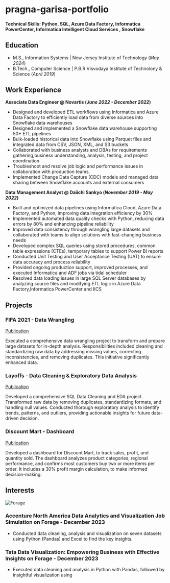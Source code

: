 # pragna-garisa-portfolio

#### Technical Skills: Python, SQL, Azure Data Factory, Informatica PowerCenter, Informatica Intelligent Cloud Services , Snowflake

## Education						       		
- M.S., Information Systems	| New Jersey Institute of Technology (_May 2024_)	 			        		
- B.Tech., Computer Science | P.B.R Visvodaya Institute of Technolony & Science  (_April 2019_)

## Work Experience
**Associate Data Engineer @ Novartis (_June 2022 - December 2022_)**
- Designed and developed ETL workflows using Informatica and Azure Data Factory to efficiently load data from diverse sources into Snowflake data warehouses
- Designed and implemented a Snowflake data warehouse supporting 50+ ETL pipelines
- Bulk-loaded historical data into Snowflake using Parquet files and integrated data from CSV, JSON, XML, and S3 buckets
- Collaborated with business analysts and DBAs for requirements gathering,business understanding, analysis, testing, and project coordination
- Troubleshoot and resolve job logic and performance issues in collaboration with production teams. 
- Implemented Change Data Capture (CDC) models and managed data sharing between Snowflake accounts and external consumers



**Data Management Analyst @ Daiichi Sankyo (_November 2019 - May 2022_)**
- Built and optimized data pipelines using Informatica Cloud, Azure Data Factory, and Python, improving data integration efficiency by 30%
- Implemented automated data quality checks with Python, reducing data errors by 80% and enhancing pipeline reliability
- Improved data consistency through wrangling large datasets and collaborated with teams to align solutions with fast-changing business needs
- Developed complex SQL queries using stored procedures, common table expressions (CTEs), temporary tables to support Power BI reports
- Conducted Unit Testing  and User Acceptance Testing (UAT) to ensure data accuracy and process reliability
- Provided ongoing production support, improved processes, and executed Informatica and ADF  jobs via tidal scheduler
- Resolved data loading issues in large SQL Server databases by analyzing source files and modifying ETL logic in Azure Data Factory,Informatica PowerCenter and IICS

## Projects
### FIFA 2021 - Data Wrangling
[Publication](https://github.com/pragnagarisa/Data-Analysis/tree/main/FIFA_2021https://www.mdpi.com/1424-8220/22/8/3048)

Executed a comprehensive data wrangling project to transform and prepare large datasets for in-depth analysis. Responsibilities included cleaning and standardizing raw data by addressing missing values, correcting inconsistencies, and removing duplicates. This initiative significantly enhanced data.

### Layoffs - Data Cleaning & Exploratory Data Analysis
[Publication]([https://www.mdpi.com/1424-8220/22/11/4240](https://github.com/pragnagarisa/Data-Analysis/tree/main/SQL%20Data%20Analysis))

Developed a comprehensive SQL Data Cleaning and EDA project. Transformed raw data by removing duplicates, standardizing formats, and handling null values. Conducted thorough exploratory analysis to identify trends, patterns, and outliers, providing actionable insights for future data-driven decision.

### Discount Mart - Dashboard
[Publication](https://public.tableau.com/app/profile/venkata.sai.pragna.garisa/viz/SalesAnalytics_17171913989950/Dashboard1)

Developed a dashboard for Discount Mart, to track sales, profit, and quantity sold. The dashboard analyzes product categories, regional performance, and confirms most customers buy two or more items per order. It includes a 30% profit margin calculation, to make informed decision-making.

## Interests
![Forage](/assets/img/bike_study.jpeg)

### Accenture North America Data Analytics and Visualization Job Simulation on Forage - December 2023 
- Conducted data cleaning, analysis and visualization on seven datasets using Python (Pandas) and Excel to find the key insights.

### Tata Data Visualization: Empowering Business with Effective Insights on Forage - December 2023 
- Executed data cleaning and analysis in Python with Pandas, followed by insightful visualization using 





